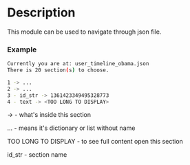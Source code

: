 # Description
This module can be used to navigate through json file.

### Example
```bash
Currently you are at: user_timeline_obama.json
There is 20 section(s) to choose.

1 -> ...
2 -> ...
3 - id_str -> 1361423349495328773
4 - text -> <TOO LONG TO DISPLAY>
```

-> - what's inside this section

... - means it's dictionary or list without name

TOO LONG TO DISPLAY - to see full content open this section
  
id_str - section name
  
